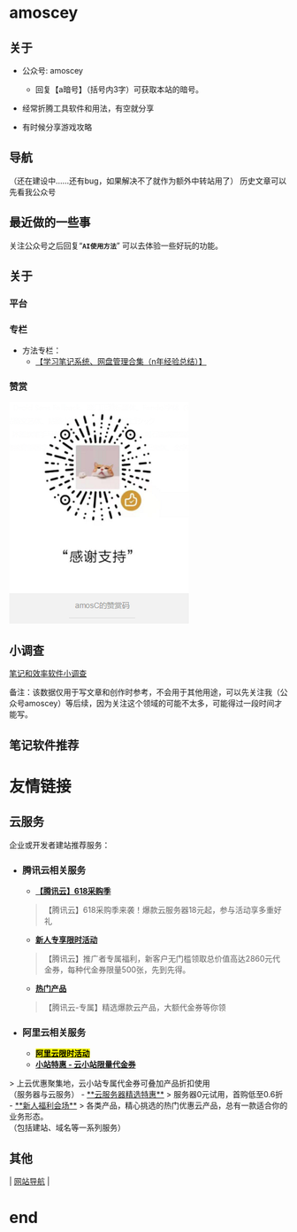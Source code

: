 # amoscey
## 关于

- 公众号: amoscey
	- 回复【a暗号】（括号内3字）可获取本站的暗号。

- 经常折腾工具软件和用法，有空就分享
- 有时候分享游戏攻略

## 导航

（还在建设中……还有bug，如果解决不了就作为额外中转站用了）
历史文章可以先看我公众号

<!-- bug不少，但是我不会调，唉，怎么弄，要不我先换个其他的方法，这里作为中转站也行吧 -->

## 最近做的一些事

关注公众号之后回复“**`AI使用方法`**”
可以去体验一些好玩的功能。

## 关于
### 平台



### 专栏
- 方法专栏：
	- <a target="_blank" href="https://mianbaoduo.com/o/bread/YpuUlJlv">【学习笔记系统、网盘管理合集（n年经验总结）】</a>

<!-- 
[【学习笔记系统、网盘管理合集（n年经验总结）】](https://mianbaoduo.com/o/bread/YpuUlJlv)
https://mianbaoduo.com/o/bread/YpuUlJlv
 -->
### 赞赏
![赞赏码-amoscey](vx_images/208173821224427.png)
<!-- 
![image](https://user-images.githubusercontent.com/101571163/170822018-99a59847-84e0-445a-909a-cca2da71f9db.png)
 -->

## 小调查
<a target="_blank" href="https://flowus.cn/form/abbb47ba-b7e4-4610-9bb1-e929556a7582?code=GJNNNL"> 笔记和效率软件小调查</a>

备注：该数据仅用于写文章和创作时参考，不会用于其他用途，可以先关注我（公众号amoscey）等后续，因为关注这个领域的可能不太多，可能得过一段时间才能写。


## 笔记软件推荐


# 友情链接


## 云服务
企业或开发者建站推荐服务：

- ### **腾讯云相关服务**
	- <a target="_blank" href="https://cloud.tencent.com/act/cps/redirect?redirect=2260&cps_key=381ec8b123b6d4e93ad7320e04a977c5&from=console">**【腾讯云】618采购季**</a>
	> 【腾讯云】618采购季来袭！爆款云服务器18元起，参与活动享多重好礼
	- <a target="_blank" href="https://cloud.tencent.com/act/cps/redirect?redirect=1040&cps_key=381ec8b123b6d4e93ad7320e04a977c5&from=console">**新人专享限时活动**</a>
	> 【腾讯云】推广者专属福利，新客户无门槛领取总价值高达2860元代金券，每种代金券限量500张，先到先得。
	- <a target="_blank" href="https://cloud.tencent.com/act/cps/redirect?redirect=2243&cps_key=381ec8b123b6d4e93ad7320e04a977c5&from=console">**热门产品**</a>
	> 【腾讯云-专属】精选爆款云产品，大额代金券等你领

- ### **阿里云相关服务**
	- <a target="_blank" href="https://www.aliyun.com/activity/ambassador/share-gift/goods?taskCode=shareNew2206&recordId=4137248&userCode=drqqb5s6">**<mark>阿里云限时活动</mark>**</a> <!-- https://www.aliyun.com/minisite/goods?taskPkg=amb618all&pkgSid=435111&recordId=4137223&userCode=drqqb5s6  -->
	- <a target="_blank" href="https://www.aliyun.com/minisite/goods?userCode=drqqb5s6">**小站特惠 - 云小站限量代金券**
</a>
	> 上云优惠聚集地，云小站专属代金券可叠加产品折扣使用 <br /> （服务器与云服务）
	- <a target="_blank" href="https://www.aliyun.com/daily-act/ecs/activity_selection?userCode=drqqb5s6">**云服务器精选特惠**</a>
	> 服务器0元试用，首购低至0.6折
	- <a target="_blank" href="https://www.aliyun.com/activity/new?userCode=drqqb5s6">**新人福利会场**</a>
	> 各类产品，精心挑选的热门优惠云产品，总有一款适合你的业务形态。 <br /> （包括建站、域名等一系列服务）



## 其他
| <a target="_blank" href="https://www.2345.com/?k23333k">网站导航</a> |

# end
